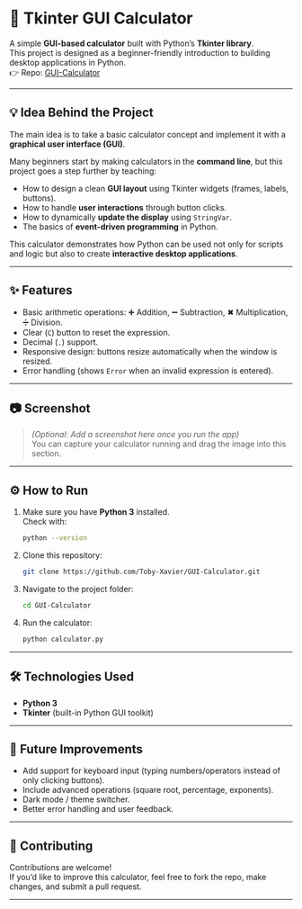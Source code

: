 # 🧮 Tkinter GUI Calculator

A simple **GUI-based calculator** built with Python’s **Tkinter library**.  
This project is designed as a beginner-friendly introduction to building desktop applications in Python.  
👉 Repo: [GUI-Calculator](https://github.com/Toby-Xavier/GUI-Calculator)

---

## 💡 Idea Behind the Project
The main idea is to take a basic calculator concept and implement it with a **graphical user interface (GUI)**.  

Many beginners start by making calculators in the **command line**, but this project goes a step further by teaching:
- How to design a clean **GUI layout** using Tkinter widgets (frames, labels, buttons).
- How to handle **user interactions** through button clicks.
- How to dynamically **update the display** using `StringVar`.
- The basics of **event-driven programming** in Python.

This calculator demonstrates how Python can be used not only for scripts and logic but also to create **interactive desktop applications**.

---

## ✨ Features
- Basic arithmetic operations: ➕ Addition, ➖ Subtraction, ✖ Multiplication, ➗ Division.
- Clear (`C`) button to reset the expression.
- Decimal (`.`) support.
- Responsive design: buttons resize automatically when the window is resized.
- Error handling (shows `Error` when an invalid expression is entered).

---

## 📷 Screenshot
> *(Optional: Add a screenshot here once you run the app)*  
You can capture your calculator running and drag the image into this section.

---

## ⚙️ How to Run
1. Make sure you have **Python 3** installed.  
   Check with:
   ```bash
   python --version
   ```
2. Clone this repository:
   ```bash
   git clone https://github.com/Toby-Xavier/GUI-Calculator.git
   ```
3. Navigate to the project folder:
   ```bash
   cd GUI-Calculator
   ```
4. Run the calculator:
   ```bash
   python calculator.py
   ```

---

## 🛠️ Technologies Used
- **Python 3**
- **Tkinter** (built-in Python GUI toolkit)

---

## 🚀 Future Improvements
- Add support for keyboard input (typing numbers/operators instead of only clicking buttons).
- Include advanced operations (square root, percentage, exponents).
- Dark mode / theme switcher.
- Better error handling and user feedback.

---

## 🤝 Contributing
Contributions are welcome!  
If you’d like to improve this calculator, feel free to fork the repo, make changes, and submit a pull request.

---
